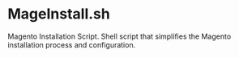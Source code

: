 MageInstall.sh
==============

Magento Installation Script. Shell script that simplifies the Magento installation process and configuration.
